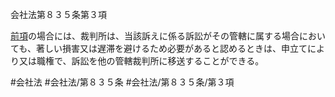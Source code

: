 会社法第８３５条第３項

[前項](会社法＿＿＿＿第８３５条第２項)の場合には、裁判所は、当該訴えに係る訴訟がその管轄に属する場合においても、著しい損害又は遅滞を避けるため必要があると認めるときは、申立てにより又は職権で、訴訟を他の管轄裁判所に移送することができる。

#会社法
#会社法/第８３５条
#会社法/第８３５条/第３項
